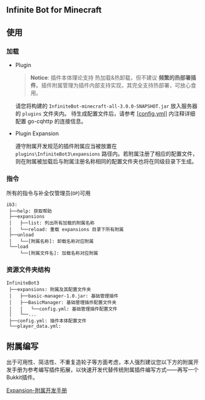 ## Infinite Bot for Minecraft

## 使用

### 加载

- Plugin

  > **Notice**: 插件本体理论支持 热加载&热卸载，但不建议 **频繁的热部署插件**。插件附属管理为插件内部支持实现，其完全支持热部署，可放心食用。

  请您将构建的 `InfiniteBot-minecraft-all-3.0.0-SNAPSHOT.jar` 放入服务器的 `plugins` 文件夹内。
  待生成配置文件后，请参考 [[config.yml]](src/main/resources/config.yml) 内注释详细配置 go-cqhttp 的连接信息。


- Plugin Expansion

  遵守附属开发规范的插件附属应当被放置在 `plugins\InfiniteBot3\expansions` 路径内。若附属注册了相应的配置文件，则在附属被加载后与附属注册名称相同的配置文件夹也将在同级目录下生成。

### 指令

所有的指令与补全仅管理员(`OP`)可用

```
ib3:
 ├──help: 获取帮助
 ├──expansions
 │   ├──list: 列出所有加载的附属名称
 │   └──reload: 重载 expansions 目录下所有附属
 ├──unload
 │   └──[附属名称]: 卸载名称对应附属
 └──load
     └──[附属文件名]: 加载名称对应附属
```

### 资源文件夹结构

```
InfiniteBot3
 ├──expansions: 附属及其配置文件夹
 │   ├──basic-manager-1.0.jar: 基础管理插件
 │   ├──BasicManager: 基础管理插件配置文件夹
 │   │   └──config.yml: 基础管理插件配置文件
 │   └──...
 ├──config.yml: 插件本体配置文件
 └──player_data.yml: 
```

## 附属编写

出于可用性、简洁性、不重复造轮子等方面考虑，本人强烈建议您以下方的附属开发手册为参考编写插件拓展，以快速开发代替传统附属插件编写方式——再写一个Bukkit插件。

[Expansion-附属开发手册](docs/Expansion.md)